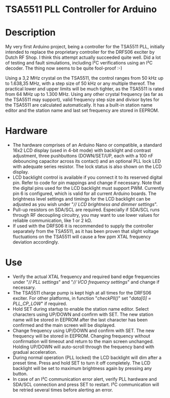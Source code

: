 # TSA5511 PLL Controller for Arduino

# Description
My very first Arduino project, being a controller for the TSA5511 PLL, initially intended to replace the proprietary controller for the DRFS06 exciter by Dutch RF Shop.
I think this attempt actually succeeded quite well. Did a lot of testing and fault simulations, including I²C verifications using an I²C decoder. The thing now seems to be quite fool-proof :-)

Using a 3,2 MHz crystal on the TSA5511, the control ranges from 50 kHz up to 1.638,35 MHz, with a step size of 50 kHz or any multiple thereof.
The practical lower and upper limits will be much tighter, as the TSA5511 is rated from 64 MHz up to 1.300 MHz.
Using any other crystal frequency (as far as the TSA5511 may support), valid frequency step size and divisor bytes for the TSA5511 are calculated automatically.
It has a built-in station name editor and the station name and last set frequency are stored in EEPROM.

# Hardware
- The hardware comprises of an Arduino Nano or compatible, a standard 16x2 LCD display (used in 4-bit mode) with backlight and contrast adjustment, three pushbuttons (DOWN/SET/UP, each with a 100 nF debouncing capacitor across its contact) and an optional PLL lock LED with adequate series resistor. The lock status is also shown on the LCD display.
- LCD backlight control is available if you connect it to its reserved digital pin. Refer to code for pin mappings and change if necessary. Note that the digital pins used for the LCD backlight must support PWM. Currently pin 6 is configured, which is valid for all current Arduino boards. The brightness level settings and timings for the LCD backlight can be adjusted as you wish under "_// LCD brightness and dimmer settings_". 
- Pull-up resistors on SDA/SCL are required. Especially if SDA/SCL runs through RF decoupling circuitry, you may want to use lower values for reliable communication, like 1 or 2 kΩ.
- If used with the DRFS06 it is recommended to supply the controller separately from the TSA5511, as it has been proven that slight voltage fluctuations on the TSA5511 will cause a few ppm XTAL frequency deviation accordingly.

# Use
- Verify the actual XTAL frequency and required band edge frequencies under "_// PLL settings_" and "_// VCO frequency settings_" and change if necessary.
- The TSA5511 charge pump is kept high at all times for the DRFS06 exciter. For other platforms, in function "_checkPll()_" set "_data[0] = PLL_CP_LOW_" if required.
- Hold SET during startup to enable the station name editor. Select characters using UP/DOWN and confirm with SET. The new station name will be stored in EEPROM after the last character has been confirmed and the main screen will be displayed.
- Change frequency using UP/DOWN and confirm with SET. The new frequency will be stored in EEPROM. Changing frequency without confirmation will timeout and return to the main screen unchanged. Holding UP/DOWN will auto-scroll through the frequency band with gradual acceleration. 
- During normal operation (PLL locked) the LCD backlight will dim after a preset time. Press and hold SET to turn it off completely. The LCD backlight will be set to maximum brightness again by pressing any button.
- In case of an I²C communication error alert, verify PLL hardware and SDA/SCL connection and press SET to restart. I²C communication will be retried several times before alerting an error.
